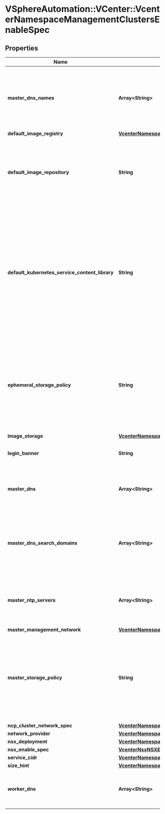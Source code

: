 # VSphereAutomation::VCenter::VcenterNamespaceManagementClustersEnableSpec

## Properties
Name | Type | Description | Notes
------------ | ------------- | ------------- | -------------
**master_dns_names** | **Array&lt;String&gt;** | List of additional DNS names to associate with the Kubernetes API server. These DNS names are embedded in the TLS certificate presented by the API server. If unset, no additional DNS names are embedded in the TLS certificate. | [optional] 
**default_image_registry** | [**VcenterNamespaceManagementClustersImageRegistry**](VcenterNamespaceManagementClustersImageRegistry.md) |  | [optional] 
**default_image_repository** | **String** | Default image repository to use when Kubernetes Pod container specification does not specify it as part of the container image name. If unset, defaults to Docker Hub official repository in case of Docker Hub image registry, otherwise defaults to empty string. | [optional] 
**default_kubernetes_service_content_library** | **String** | Identifier of the Content Library which holds the VM Images for vSphere Kubernetes Service. This Content Library should be subscribed to VMware&#39;s hosted vSphere Kubernetes Service Repository. If unset, the Content Library identifier will not be set. When clients pass a value of this structure as a parameter, the field must be an identifier for the resource type: content.Library. When operations return a value of this structure as a result, the field will be an identifier for the resource type: content.Library. | [optional] 
**ephemeral_storage_policy** | **String** | Identifier of storage policy associated with ephemeral disks of all the Kubernetes Pods in the cluster. When clients pass a value of this structure as a parameter, the field must be an identifier for the resource type: SpsStorageProfile. When operations return a value of this structure as a result, the field will be an identifier for the resource type: SpsStorageProfile. | 
**image_storage** | [**VcenterNamespaceManagementClustersImageStorageSpec**](VcenterNamespaceManagementClustersImageStorageSpec.md) |  | 
**login_banner** | **String** | Disclaimer to be displayed prior to login via the Kubectl plugin. If unset, just skip it. | [optional] 
**master_dns** | **Array&lt;String&gt;** | List of DNS server IP addresses to use on Kubernetes API server, specified in order of preference. If unset, no default DNS servers are set. | [optional] 
**master_dns_search_domains** | **Array&lt;String&gt;** | List of domains (for example \&quot;vmware.com\&quot;) to be searched when trying to lookup a host name on Kubernetes API server, specified in order of preference. If unset, no default DNS search domains are set. | [optional] 
**master_ntp_servers** | **Array&lt;String&gt;** | List of NTP server DNS names or IP addresses to use on Kubernetes API server, specified in order of preference. If unset, VMware Tools based time synchronization is enabled. | [optional] 
**master_management_network** | [**VcenterNamespaceManagementClustersNetworkSpec**](VcenterNamespaceManagementClustersNetworkSpec.md) |  | 
**master_storage_policy** | **String** | Identifier of storage policy associated with Kubernetes API server. When clients pass a value of this structure as a parameter, the field must be an identifier for the resource type: SpsStorageProfile. When operations return a value of this structure as a result, the field will be an identifier for the resource type: SpsStorageProfile. | 
**ncp_cluster_network_spec** | [**VcenterNamespaceManagementClustersNCPClusterNetworkEnableSpec**](VcenterNamespaceManagementClustersNCPClusterNetworkEnableSpec.md) |  | [optional] 
**network_provider** | [**VcenterNamespaceManagementClustersNetworkProvider**](VcenterNamespaceManagementClustersNetworkProvider.md) |  | 
**nsx_deployment** | [**VcenterNamespaceManagementClustersNSXDeployment**](VcenterNamespaceManagementClustersNSXDeployment.md) |  | [optional] 
**nsx_enable_spec** | [**VcenterNsxNSXEnableSpec**](VcenterNsxNSXEnableSpec.md) |  | [optional] 
**service_cidr** | [**VcenterNamespaceManagementIpv4Cidr**](VcenterNamespaceManagementIpv4Cidr.md) |  | 
**size_hint** | [**VcenterNamespaceManagementSizingHint**](VcenterNamespaceManagementSizingHint.md) |  | 
**worker_dns** | **Array&lt;String&gt;** | List of DNS server IP addresses to use on the worker nodes, specified in order of preference. If unset, no default DNS servers are set. | [optional] 


